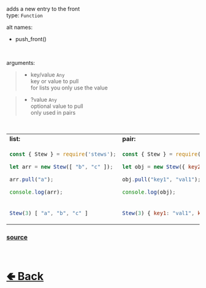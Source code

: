 adds a new entry to the front<br>
type: `Function`

alt names:
- push_front()

<br>

arguments:
> - key/value `Any` <br>
> key or value to pull<br>
> for lists you only use the value

> - ?value `Any`<br>
> optional value to pull<br>
> only used in pairs

<br>

<table>
<tr>
<td> <b>list:</b> </td> <td> <b>pair:</b> </td>
</tr>
<tr>
<td>

```js
const { Stew } = require('stews');

let arr = new Stew([ "b", "c" ]);

arr.pull("a");

console.log(arr);
```

</td>
<td>

```js
const { Stew } = require('stews');

let obj = new Stew({ key2: "val2", key3: "val3" });

obj.pull("key1", "val1");

console.log(obj);
```

</td>
<tr>
<td>

```js
Stew(3) [ "a", "b", "c" ]
```

</td>
<td>

```js
Stew(3) { key1: "val1", key2: "val2", key3: "val3" }
```

</td>
</table>

### [source](https://github.com/shysolocup/stews/blob/main/src/Stew/functions/pull.js)

<br> <h1> [🢀 Back](https://github.com/shysolocup/stews/wiki/Stew-methods) </h1>